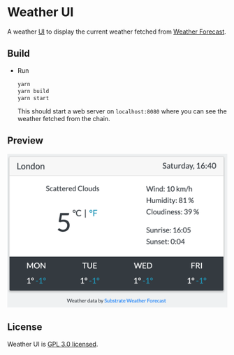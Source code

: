 # Weather UI

A weather [UI](https://github.com/mwrod/weather-widget) to display the current weather fetched from [Weather Forecast](../chain).

## Build

* Run

    ```
    yarn 
    yarn build
    yarn start
    ```

    This should start a web server on `localhost:8080` where you can see the weather fetched from the chain.

## Preview

[![Preview](preview.png?raw=true)](https://github.com/jiayaoqijia/Weather-Forecast/ui)


## License

Weather UI is [GPL 3.0 licensed](../LICENSE).

